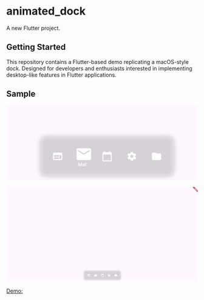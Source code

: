 # animated_dock

A new Flutter project.

## Getting Started
This repository contains a Flutter-based demo replicating a macOS-style dock. Designed for developers and enthusiasts interested in implementing desktop-like features in Flutter applications.

## Sample
![alt text](https://github.com/Yagnikkat/mac-dock-flutter/blob/master/sample/sample2.png?raw=true)

![alt text](https://github.com/Yagnikkat/mac-dock-flutter/blob/master/sample/sample1.png?raw=true)

[Demo:](ttps://yagnikhk007.github.io/)

